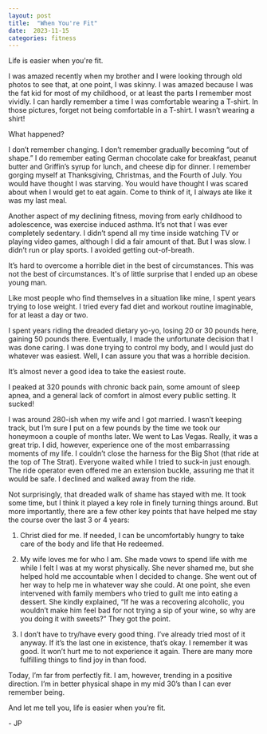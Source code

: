 ```yaml
---
layout: post
title:  "When You're Fit"
date:  2023-11-15 
categories: fitness
---
```

Life is easier when you're fit.

I was amazed recently when my brother and I were looking through old photos to see that, at one point, I was skinny. I was amazed because I was the fat kid for most of my childhood, or at least the parts I remember most vividly. I can hardly remember a time I was comfortable wearing a T-shirt. In those pictures, forget not being comfortable in a T-shirt. I wasn’t wearing a shirt!

What happened?

I don’t remember changing. I don’t remember gradually becoming “out of shape.” I do remember eating German chocolate cake for breakfast, peanut butter and Griffin’s syrup for lunch, and cheese dip for dinner. I remember gorging myself at Thanksgiving, Christmas, and the Fourth of July. You would have thought I was starving. You would have thought I was scared about when I would get to eat again. Come to think of it, I always ate like it was my last meal.

Another aspect of my declining fitness, moving from early childhood to adolescence, was exercise induced asthma. It’s not that I was ever completely sedentary. I didn’t spend all my time inside watching TV or playing video games, although I did a fair amount of that. But I was slow. I didn’t run or play sports. I avoided getting out-of-breath.

It’s hard to overcome a horrible diet in the best of circumstances. This was not the best of circumstances. It's of little surprise that I ended up an obese young man.

Like most people who find themselves in a situation like mine, I spent years trying to lose weight. I tried every fad diet and workout routine imaginable, for at least a day or two.

I spent years riding the dreaded dietary yo-yo, losing 20 or 30 pounds here, gaining 50 pounds there. Eventually, I made the unfortunate decision that I was done caring. I was done trying to control my body, and I would just do whatever was easiest. Well, I can assure you that was a horrible decision.

It’s almost never a good idea to take the easiest route.

I peaked at 320 pounds with chronic back pain, some amount of sleep apnea, and a general lack of comfort in almost every public setting. It sucked!

I was around 280-ish when my wife and I got married. I wasn’t keeping track, but I’m sure I put on a few pounds by the time we took our honeymoon a couple of months later. We went to Las Vegas. Really, it was a great trip. I did, however, experience one of the most embarrassing moments of my life. I couldn’t close the harness for the Big Shot (that ride at the top of The Strat). Everyone waited while I tried to suck-in just enough. The ride operator even offered me an extension buckle, assuring me that it would be safe. I declined and walked away from the ride.

Not surprisingly, that dreaded walk of shame has stayed with me. It took some time, but I think it played a key role in finely turning things around. But more importantly, there are a few other key points that have helped me stay the course over the last 3 or 4 years:

1.	Christ died for me. If needed, I can be uncomfortably hungry to take care of the body and life that He redeemed.

2.	My wife loves me for who I am. She made vows to spend life with me while I felt I was at my worst physically. She never shamed me, but she helped hold me accountable when I decided to change. She went out of her way to help me in whatever way she could. At one point, she even intervened with family members who tried to guilt me into eating a dessert. She kindly explained, “If he was a recovering alcoholic, you wouldn’t make him feel bad for not trying a sip of your wine, so why are you doing it with sweets?” They got the point.

3.	I don’t have to try/have every good thing. I’ve already tried most of it anyway. If it’s the last one in existence, that’s okay. I remember it was good. It won’t hurt me to not experience it again. There are many more fulfilling things to find joy in than food.

Today, I’m far from perfectly fit. I am, however, trending in a positive direction. I’m in better physical shape in my mid 30’s than I can ever remember  being.

And let me tell you, life is easier when you’re fit. 

<p>- JP</p>
